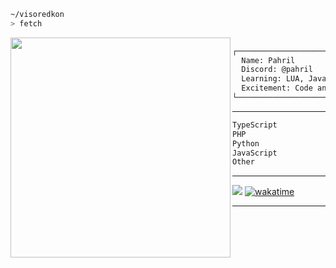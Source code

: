 ```sh
~/visoredkon
> fetch
```

<img align="left" src="https://github.com/visoredkon.png" width="352" />

```bat
                        USER: pahril@github
┌───────────────────────────────────────────────────────────┐
  Name: Pahril
  Discord: @pahril
  Learning: LUA, Javascript, Python, Java, WebDev
  Excitement: Code and everything related to technology
└───────────────────────────────────────────────────────────┘
```
-------

<!--START_SECTION:waka-->

```txt
TypeScript                    319 hrs 43 mins #########----------------   37.16 %
PHP                           167 hrs 48 mins #####--------------------   19.50 %
Python                        73 hrs 14 mins  ##-----------------------   08.51 %
JavaScript                    68 hrs 42 mins  ##-----------------------   07.99 %
Other                         62 hrs 30 mins  ##-----------------------   07.27 %
```

<!--END_SECTION:waka-->

-------

![](https://komarev.com/ghpvc/?username=visoredkon&label=Profile+views+since+May+10,+2023)
[![wakatime](https://wakatime.com/badge/user/278a26e7-b681-4754-bc4a-49c10c3fdef6.svg)](https://wakatime.com/@278a26e7-b681-4754-bc4a-49c10c3fdef6)
*************
